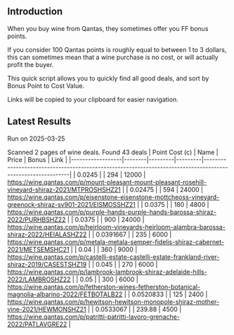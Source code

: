 ## Introduction

When you buy wine from Qantas, they sometimes offer you FF bonus points. 

If you consider 100 Qantas points is roughly equal to between 1 to 3 dollars, this can sometimes mean that a wine purchase is no cost, or will actually profit the buyer.

This quick script allows you to quickly find all good deals, and sort by Bonus Point to Cost Value.

Links will be copied to your clipboard for easier navigation.

## Latest Results

Run on 2025-03-25

Scanned 2 pages of wine deals.
Found 43 deals
|   Point Cost (c) | Name   |   Price |   Bonus | Link                                                                                                       |
|------------------|--------|---------|---------|------------------------------------------------------------------------------------------------------------|
|        0.0245    |        |  294    |   12000 | https://wine.qantas.com/p/mount-pleasant-mount-pleasant-rosehill-vineyard-shiraz-2021/MTPROSHSHZ21         |
|        0.02475   |        |  594    |   24000 | https://wine.qantas.com/p/eisenstone-eisenstone-mottcheoss-vineyard-greenock-shiraz-sv901-2021/EISMOSSHZ21 |
|        0.0375    |        |  180    |    4800 | https://wine.qantas.com/p/purple-hands-purple-hands-barossa-shiraz-2022/PURHBSHZ22                         |
|        0.0375    |        |  900    |   24000 | https://wine.qantas.com/p/heirloom-vineyards-heirloom-alambra-barossa-shiraz-2022/HEIALASHZ22              |
|        0.0391667 |        |  235    |    6000 | https://wine.qantas.com/p/metala-metala-semper-fidelis-shiraz-cabernet-2021/METSEMSHC21                    |
|        0.04      |        |  360    |    9000 | https://wine.qantas.com/p/castelli-estate-castelli-estate-frankland-river-shiraz-2019/CASESTSHZ19          |
|        0.045     |        |  270    |    6000 | https://wine.qantas.com/p/lambrook-lambrook-shiraz-adelaide-hills-2022/LAMBROSHZ22                         |
|        0.05      |        |  300    |    6000 | https://wine.qantas.com/p/fetherston-wines-fetherston-botanical-magnolia-albarino-2022/FETBOTALB22         |
|        0.0520833 |        |  125    |    2400 | https://wine.qantas.com/p/hewitson-hewitson-monopole-shiraz-mother-vine-2021/HEWMONSHZ21                   |
|        0.0533067 |        |  239.88 |    4500 | https://wine.qantas.com/p/patritti-patritti-lavoro-grenache-2022/PATLAVGRE22                               |

